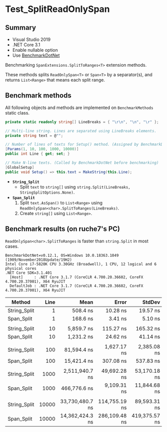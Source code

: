 # Test_SplitReadOnlySpan

## Summary

* Visual Studio 2019
* .NET Core 3.1
* Enable nullable option
* Use [BenchmarkDotNet](https://github.com/dotnet/BenchmarkDotNet)

Benchmarking `SpanExtensions.SplitToRanges<T>` extension methods.

These methods splits `ReadOnlySpan<T>` or `Span<T>` by a separator(s), and returns `List<Range>` that means each split range.

## Benchmark methods

All following objects and methods are implemented on `BenchmarkMethods` static class.

```csharp
private static readonly string[] LineBreaks = { "\r\n", "\n", "\r" };

// Multi-line string. Lines are separated using LineBreaks elements.
private string text = @"";

// Number of lines of texts for Setup() method. (Assigned by BenchmarkDotNet)
[Params(1, 10, 100, 1000, 10000)]
public int Line { get; set; }

// Make N-line texts. (Called by BenchmarkDotNet before benchmarking)
[GlobalSetup]
public void Setup() => this.text = MakeString(this.Line);
```

* **<code>String_Split</code>**
    * Split <code>text</code> to `string[]` using `string.Split(LineBreaks, StringSplitOptions.None)`.
* **<code>Span_Split</code>**
    1. Split <code>text.AsSpan()</code> to `List<Range>` using `ReadOnlySpan<char>.SplitToRanges(LineBreaks)`.
    2. Create `string[]` using `List<Range>`.

## Benchmark results (on ruche7's PC)

`ReadOnlySpan<char>.SplitToRanges` is faster than `string.Split` in most cases.

```
BenchmarkDotNet=v0.12.1, OS=Windows 10.0.18363.1049 (1909/November2018Update/19H2)
Intel Core i7-5820K CPU 3.30GHz (Broadwell), 1 CPU, 12 logical and 6 physical cores
.NET Core SDK=3.1.401
  [Host]     : .NET Core 3.1.7 (CoreCLR 4.700.20.36602, CoreFX 4.700.20.37001), X64 RyuJIT
  DefaultJob : .NET Core 3.1.7 (CoreCLR 4.700.20.36602, CoreFX 4.700.20.37001), X64 RyuJIT
```
|       Method |  Line |            Mean |         Error |        StdDev |          Median | Ratio | RatioSD |
|------------- |------:|----------------:|--------------:|--------------:|----------------:|------:|--------:|
| String_Split |     1 |        508.4 ns |      10.28 ns |      19.57 ns |        506.6 ns |  1.00 |    0.00 |
|   Span_Split |     1 |        168.6 ns |       3.41 ns |       5.10 ns |        166.1 ns |  0.33 |    0.02 |
|              |       |                 |               |               |                 |       |         |
| String_Split |    10 |      5,859.7 ns |     115.27 ns |     165.32 ns |      5,766.9 ns |  1.00 |    0.00 |
|   Span_Split |    10 |      1,231.2 ns |      24.62 ns |      41.14 ns |      1,220.2 ns |  0.21 |    0.01 |
|              |       |                 |               |               |                 |       |         |
| String_Split |   100 |     81,594.4 ns |   1,627.17 ns |   2,385.08 ns |     81,128.1 ns |  1.00 |    0.00 |
|   Span_Split |   100 |     15,421.4 ns |     307.08 ns |     537.83 ns |     15,533.0 ns |  0.19 |    0.01 |
|              |       |                 |               |               |                 |       |         |
| String_Split |  1000 |  2,511,940.7 ns |  49,692.28 ns |  53,170.18 ns |  2,487,233.2 ns |  1.00 |    0.00 |
|   Span_Split |  1000 |    466,776.6 ns |   9,109.31 ns |  11,844.68 ns |    471,881.8 ns |  0.19 |    0.01 |
|              |       |                 |               |               |                 |       |         |
| String_Split | 10000 | 33,730,480.7 ns | 114,755.19 ns |  89,593.31 ns | 33,720,993.8 ns |  1.00 |    0.00 |
|   Span_Split | 10000 | 14,362,424.3 ns | 286,109.48 ns | 419,375.57 ns | 14,449,090.6 ns |  0.42 |    0.01 |
